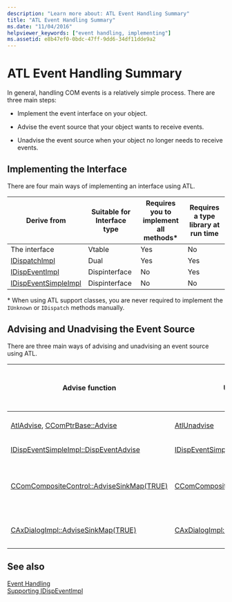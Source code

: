```yaml
---
description: "Learn more about: ATL Event Handling Summary"
title: "ATL Event Handling Summary"
ms.date: "11/04/2016"
helpviewer_keywords: ["event handling, implementing"]
ms.assetid: e8b47ef0-0bdc-47ff-9dd6-34df11dde9a2
---
```

# ATL Event Handling Summary

In general, handling COM events is a relatively simple process. There are three main steps:

- Implement the event interface on your object.

- Advise the event source that your object wants to receive events.

- Unadvise the event source when your object no longer needs to receive events.

## Implementing the Interface

There are four main ways of implementing an interface using ATL.

|Derive from|Suitable for Interface type|Requires you to implement all methods*|Requires a type library at run time|
|-----------------|---------------------------------|---------------------------------------------|-----------------------------------------|
|The interface|Vtable|Yes|No|
|[IDispatchImpl](../atl/reference/idispatchimpl-class.md)|Dual|Yes|Yes|
|[IDispEventImpl](../atl/reference/idispeventimpl-class.md)|Dispinterface|No|Yes|
|[IDispEventSimpleImpl](../atl/reference/idispeventsimpleimpl-class.md)|Dispinterface|No|No|

\* When using ATL support classes, you are never required to implement the `IUnknown` or `IDispatch` methods manually.

## Advising and Unadvising the Event Source

There are three main ways of advising and unadvising an event source using ATL.

|Advise function|Unadvise function|Most suitable for use with|Requires you to keep track of a cookie|Comments|
|---------------------|-----------------------|--------------------------------|---------------------------------------------|--------------|
|[AtlAdvise](reference/connection-point-global-functions.md#atladvise), [CComPtrBase::Advise](../atl/reference/ccomptrbase-class.md#advise)|[AtlUnadvise](reference/connection-point-global-functions.md#atlunadvise)|Vtable or dual interfaces|Yes|`AtlAdvise` is a global ATL function. `CComPtrBase::Advise` is used by [CComPtr](../atl/reference/ccomptr-class.md) and [CComQIPtr](../atl/reference/ccomqiptr-class.md).|
|[IDispEventSimpleImpl::DispEventAdvise](../atl/reference/idispeventsimpleimpl-class.md#dispeventadvise)|[IDispEventSimpleImpl::DispEventUnadvise](../atl/reference/idispeventsimpleimpl-class.md#dispeventunadvise)|[IDispEventImpl](../atl/reference/idispeventimpl-class.md) or [IDispEventSimpleImpl](../atl/reference/idispeventsimpleimpl-class.md)|No|Fewer parameters than `AtlAdvise` since the base class does more work.|
|[CComCompositeControl::AdviseSinkMap(TRUE)](../atl/reference/ccomcompositecontrol-class.md#advisesinkmap)|[CComCompositeControl::AdviseSinkMap(FALSE)](../atl/reference/ccomcompositecontrol-class.md#advisesinkmap)|ActiveX controls in Composite controls|No|`CComCompositeControl::AdviseSinkMap` advises all entries in the event sink map. The same function unadvises the entries. This method is called automatically by the `CComCompositeControl` class.|
|[CAxDialogImpl::AdviseSinkMap(TRUE)](../atl/reference/caxdialogimpl-class.md#advisesinkmap)|[CAxDialogImpl::AdviseSinkMap(FALSE)](../atl/reference/caxdialogimpl-class.md#advisesinkmap)|ActiveX controls in a dialog box|No|`CAxDialogImpl::AdviseSinkMap` advises and unadvises all ActiveX controls in the dialog resource. This is done automatically for you.|

## See also

[Event Handling](../atl/event-handling-and-atl.md)<br/>
[Supporting IDispEventImpl](../atl/supporting-idispeventimpl.md)

